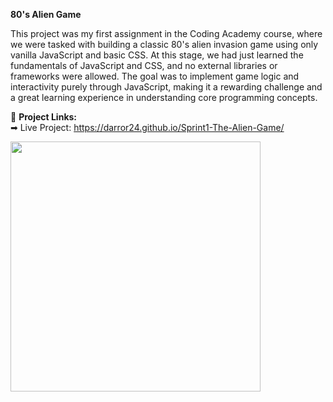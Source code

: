 **80's Alien Game**

This project was my first assignment in the Coding Academy course, where we were tasked with building a classic 80's alien invasion game using only vanilla JavaScript and basic CSS. 
At this stage, we had just learned the fundamentals of JavaScript and CSS, and no external libraries or frameworks were allowed. 
The goal was to implement game logic and interactivity purely through JavaScript, making it a rewarding challenge and a great learning experience in understanding core programming concepts.

🔗 **Project Links:**  
➡ Live Project: https://darror24.github.io/Sprint1-The-Alien-Game/

<img src="https://github.com/user-attachments/assets/734ebe02-6d0c-45c1-a481-b150a322769e" width="400">



